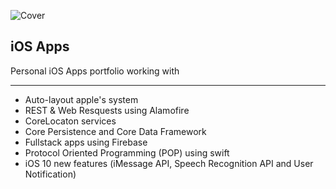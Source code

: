 ![Cover](./covers/main.png)

## iOS Apps ##

Personal iOS Apps portfolio working with

- - - -

* Auto-layout apple's system
* REST & Web Resquests  using Alamofire
* CoreLocaton services 
* Core Persistence and Core Data Framework
* Fullstack apps using Firebase
* Protocol Oriented Programming (POP) using swift
* iOS 10 new features (iMessage API, Speech Recognition API and User Notification)
 